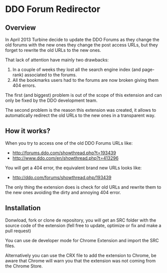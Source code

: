 DDO Forum Redirector
====================

Overview
--------

In April 2013 Turbine decide to update the DDO Forums as they change the old forums with the new ones they change the post access URLs, but they forget to rewrite the old URLs to the new ones.

That lack of attention have mainly two drawbacks:

1. In a couple of weeks they lost all the search engine index (and page-rank) associated to the forums.
2. All the bookmarks users had to the forums are now broken giving them 404 errors.

The first (and biggest) problem is out of the scope of this extension and can only be fixed by the DDO development team.

The second problem is the reason this extension was created, it allows to automatically redirect the old URLs to the new ones in a transparent way.

How it works?
-------------

When you try to access one of the old DDO Forums URLs like:

- http://forums.ddo.com/showthread.php?t=193439
- http://www.ddo.com/en/showthread.php?t=413296

You will get a 404 error, the equivalent brand new URLs looks like:

- http://ddo.com/forums/showthread.php/193439

The only thing the extension does is check for old URLs and rewrite them to the new ones avoiding the dirty and annoying 404 error.

Installation
-----------

Donwload, fork or clone de repository, you will get an SRC folder with the source code of the extension (fell free to update, optimize or fix and make a pull request)

You can use de developer mode for Chrome Extension and import the SRC files.

Alternatively you can use the CRX file to add the extension to Chrome, be aware that Chrome will warn you that the extension was not coming from the Chrome Store.